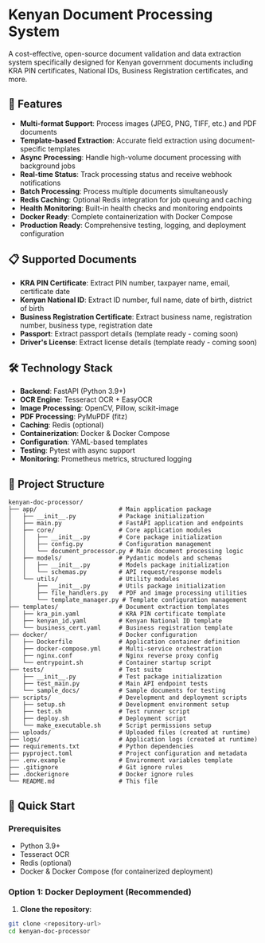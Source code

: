 # Kenyan Document Processing System
A cost-effective, open-source document validation and data extraction system specifically designed for Kenyan government documents including KRA PIN certificates, National IDs, Business Registration certificates, and more.

## 🚀 Features

- **Multi-format Support**: Process images (JPEG, PNG, TIFF, etc.) and PDF documents
- **Template-based Extraction**: Accurate field extraction using document-specific templates
- **Async Processing**: Handle high-volume document processing with background jobs
- **Real-time Status**: Track processing status and receive webhook notifications
- **Batch Processing**: Process multiple documents simultaneously
- **Redis Caching**: Optional Redis integration for job queuing and caching
- **Health Monitoring**: Built-in health checks and monitoring endpoints
- **Docker Ready**: Complete containerization with Docker Compose
- **Production Ready**: Comprehensive testing, logging, and deployment configuration

## 📋 Supported Documents

- **KRA PIN Certificate**: Extract PIN number, taxpayer name, email, certificate date
- **Kenyan National ID**: Extract ID number, full name, date of birth, district of birth
- **Business Registration Certificate**: Extract business name, registration number, business type, registration date
- **Passport**: Extract passport details (template ready - coming soon)
- **Driver's License**: Extract license details (template ready - coming soon)

## 🛠️ Technology Stack

- **Backend**: FastAPI (Python 3.9+)
- **OCR Engine**: Tesseract OCR + EasyOCR
- **Image Processing**: OpenCV, Pillow, scikit-image
- **PDF Processing**: PyMuPDF (fitz)
- **Caching**: Redis (optional)
- **Containerization**: Docker & Docker Compose
- **Configuration**: YAML-based templates
- **Testing**: Pytest with async support
- **Monitoring**: Prometheus metrics, structured logging

## 📁 Project Structure

```
kenyan-doc-processor/
├── app/                       # Main application package
│   ├── __init__.py            # Package initialization
│   ├── main.py                # FastAPI application and endpoints
│   ├── core/                  # Core application modules
│   │   ├── __init__.py        # Core package initialization
│   │   ├── config.py          # Configuration management
│   │   └── document_processor.py # Main document processing logic
│   ├── models/                # Pydantic models and schemas
│   │   ├── __init__.py        # Models package initialization
│   │   └── schemas.py         # API request/response models
│   └── utils/                 # Utility modules
│       ├── __init__.py        # Utils package initialization
│       ├── file_handlers.py   # PDF and image processing utilities
│       └── template_manager.py # Template configuration management
├── templates/                 # Document extraction templates
│   ├── kra_pin.yaml           # KRA PIN certificate template
│   ├── kenyan_id.yaml         # Kenyan National ID template
│   └── business_cert.yaml     # Business registration template
├── docker/                    # Docker configuration
│   ├── Dockerfile             # Application container definition
│   ├── docker-compose.yml     # Multi-service orchestration
│   ├── nginx.conf             # Nginx reverse proxy config
│   └── entrypoint.sh          # Container startup script
├── tests/                     # Test suite
│   ├── __init__.py            # Test package initialization
│   ├── test_main.py           # Main API endpoint tests
│   └── sample_docs/           # Sample documents for testing
├── scripts/                   # Development and deployment scripts
│   ├── setup.sh               # Development environment setup
│   ├── test.sh                # Test runner script
│   ├── deploy.sh              # Deployment script
│   └── make_executable.sh     # Script permissions setup
├── uploads/                   # Uploaded files (created at runtime)
├── logs/                      # Application logs (created at runtime)
├── requirements.txt           # Python dependencies
├── pyproject.toml             # Project configuration and metadata
├── .env.example               # Environment variables template
├── .gitignore                 # Git ignore rules
├── .dockerignore              # Docker ignore rules
└── README.md                  # This file
```


## 🚀 Quick Start

### Prerequisites

- Python 3.9+
- Tesseract OCR
- Redis (optional)
- Docker & Docker Compose (for containerized deployment)

### Option 1: Docker Deployment (Recommended)

1. **Clone the repository**:
```bash
git clone <repository-url>
cd kenyan-doc-processor
